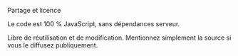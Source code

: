 Partage et licence

Le code est 100 % JavaScript, sans dépendances serveur.

Libre de réutilisation et de modification. Mentionnez simplement la source si vous le diffusez publiquement.
